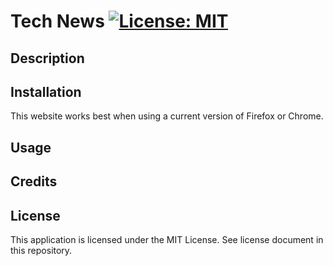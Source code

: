 # Tech News [![License: MIT](https://img.shields.io/badge/License-MIT-yellow.svg)](https://opensource.org/licenses/MIT)
<!-- Please visit the [Tech News](https://Heroku Link HERE) website. -->

## Description


## Installation
This website works best when using a current version of Firefox or Chrome.

## Usage
<!-- When you click the "Sign Up" a signup page will appear and you will be able to enter your email and password. Once you have entered your information you can  click on the "Sign Up button to register your account.  You will be prompted with a few questions about your pet preferences.  -->

## Credits


## License
This application is licensed under the MIT License.  See license document in this repository.
